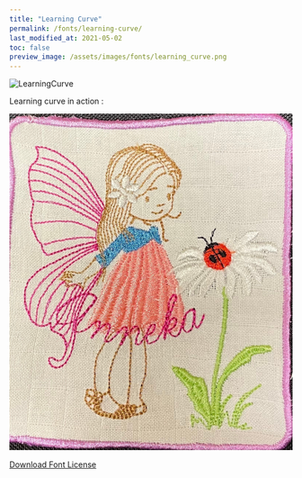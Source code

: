 ```yaml
---
title: "Learning Curve"
permalink: /fonts/learning-curve/
last_modified_at: 2021-05-02
toc: false
preview_image: /assets/images/fonts/learning_curve.png
---
```

![LearningCurve](/assets/images/fonts/learning_curve.png)

Learning curve in action : 

![LearningCurve2](/assets/images/fonts/learningcurve2.jpg)

[Download Font License](https://github.com/inkstitch/inkstitch/tree/main/fonts/learning_curve/LICENSE)

